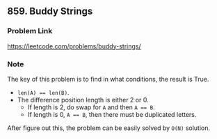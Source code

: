 ## 859. Buddy Strings

### Problem Link 
https://leetcode.com/problems/buddy-strings/

### Note
The key of this problem is to find in what conditions, the result is True.

- `len(A) == len(B)`.
- The difference position length is either 2 or 0.
    - If length is 2, do swap for `A` and then `A == B`.
    - If length is 0, `A == B`, then there must be duplicated letters.
    
After figure out this, the problem can be easily solved by `O(N)` solution.